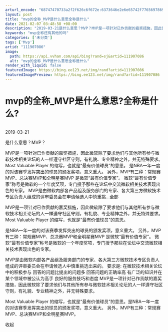 ```yaml
---
arturl_encode: "68747470733a2f2f626c6f672e:6373646e2e6e65742f77656978696e5f33393630343238302f:61727469636c652f64657461696c732f313131393037303836"
layout: post
title: "mvp的全称_MVP是什么意思全称是什么"
date: 2021-02-07 03:48:58 +08:00
description: "2019-03-21是什么意思？MVP？MVP是一项针对已作贡献的嘉奖措施，因此微软除了要求他们与其"
keywords: "mvp全称还有其他的吗"
categories: ['未分类']
tags: ['Mvp']
artid: "111907086"
image:
  path: https://api.vvhan.com/api/bing?rand=sj&artid=111907086
  alt: "mvp的全称_MVP是什么意思全称是什么"
render_with_liquid: false
featuredImage: https://bing.ee123.net/img/rand?artid=111907086
featuredImagePreview: https://bing.ee123.net/img/rand?artid=111907086
---
```


# mvp的全称_MVP是什么意思?全称是什么?

![]()

2019-03-21

是什么意思？MVP？

MVP是一项针对已作贡献的嘉奖措施，因此微软除了要求他们与其他所有参与微软技术相关论坛的人一样遵守社区守则，有礼貌、专业精神之外，并无特殊要求。 Most Valuable Player 的缩写，也就是“最有价值球员”的意思。 是NBA一年一度的对该赛季发挥突出的球员的颁发奖项，意义重大。 另外，MVP有三种：常规赛MVP、总决赛MVP和全明星赛MVP 是微软“最有价值专家”。 微软“最有价值专家”称号是微软的一个年度奖项，专门授予那些在论坛中交流微软相关技术表现出色的专家。 MVP是由微软内部各产品组及服务部门的专家、各大第三方微软技术专区负责人组成的评审委员会在申请候选人中慎重挑...全部

MVP是一项针对已作贡献的嘉奖措施，因此微软除了要求他们与其他所有参与微软技术相关论坛的人一样遵守社区守则，有礼貌、专业精神之外，并无特殊要求。 Most Valuable Player 的缩写，也就是“最有价值球员”的意思。

是NBA一年一度的对该赛季发挥突出的球员的颁发奖项，意义重大。 另外，MVP有三种：常规赛MVP、总决赛MVP和全明星赛MVP 是微软“最有价值专家”。 微软“最有价值专家”称号是微软的一个年度奖项，专门授予那些在论坛中交流微软相关技术表现出色的专家。

MVP是由微软内部各产品组及服务部门的专家、各大第三方微软技术专区负责人组成的评审委员会在申请候选人中慎重挑选出来的。 要求是: 在微软技术相关论坛中的积极参与 回答的问题比提出的问题多 回答问题的正确率高 有广泛的知识并在某个领域中被公认为高手 良好的服务技巧和态度 MVP是一项针对已作贡献的嘉奖措施，因此微软除了要求他们与其他所有参与微软技术相关论坛的人一样遵守社区守则，有礼貌、专业精神之外，并无特殊要求。

Most Valuable Player 的缩写，也就是“最有价值球员”的意思。是NBA一年一度的对该赛季发挥突出的球员的颁发奖项，意义重大。 另外，MVP有三种：常规赛MVP、总决赛MVP和全明星赛MVP。

收起